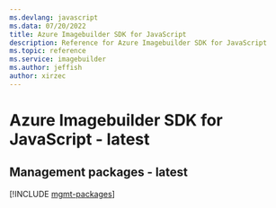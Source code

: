 ```yaml
---
ms.devlang: javascript
ms.data: 07/20/2022
title: Azure Imagebuilder SDK for JavaScript
description: Reference for Azure Imagebuilder SDK for JavaScript
ms.topic: reference
ms.service: imagebuilder
ms.author: jeffish
author: xirzec
---
```

# Azure Imagebuilder SDK for JavaScript - latest

## Management packages - latest
[!INCLUDE [mgmt-packages](imagebuilder-mgmt-index.md)]
